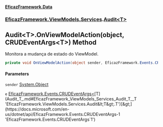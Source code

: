 #### [EficazFramework.Data](EficazFrameworkData.md 'EficazFramework Data')
### [EficazFramework.ViewModels.Services](EficazFrameworkData.md#EficazFramework_ViewModels_Services 'EficazFramework.ViewModels.Services').[Audit&lt;T&gt;](Audit_T_.md 'EficazFramework.ViewModels.Services.Audit&lt;T&gt;')
## Audit&lt;T&gt;.OnViewModelAction(object, CRUDEventArgs&lt;T&gt;) Method
Monitora a mudança de estado do ViewModel.  
```csharp
private void OnViewModelAction(object sender, EficazFramework.Events.CRUDEventArgs<T> e);
```
#### Parameters
<a name='EficazFramework_ViewModels_Services_Audit_T__OnViewModelAction(object_EficazFramework_Events_CRUDEventArgs_T_)_sender'></a>
`sender` [System.Object](https://docs.microsoft.com/en-us/dotnet/api/System.Object 'System.Object')  
  
<a name='EficazFramework_ViewModels_Services_Audit_T__OnViewModelAction(object_EficazFramework_Events_CRUDEventArgs_T_)_e'></a>
`e` [EficazFramework.Events.CRUDEventArgs&lt;](https://docs.microsoft.com/en-us/dotnet/api/EficazFramework.Events.CRUDEventArgs-1 'EficazFramework.Events.CRUDEventArgs`1')[T](Audit_T_.md#EficazFramework_ViewModels_Services_Audit_T__T 'EficazFramework.ViewModels.Services.Audit&lt;T&gt;.T')[&gt;](https://docs.microsoft.com/en-us/dotnet/api/EficazFramework.Events.CRUDEventArgs-1 'EficazFramework.Events.CRUDEventArgs`1')  
  
